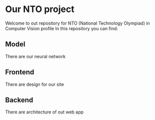 # Our NTO project

Welcome to out repository for NTO (National Technology Olympiad) in Computer Vision profile
In this repository you can find:

## Model
  
There are our neural network
  
## Frontend
  
There are design for our site 
  
## Backend
  
There are architecture of out web app
